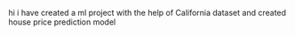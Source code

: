hi i have created a ml project with the help of California dataset and created house price prediction model
